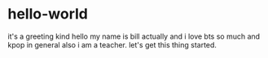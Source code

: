 # hello-world
it's a greeting kind
hello my name is bill actually and i love bts so much and kpop in general also i am a teacher.
let's get this thing started.
